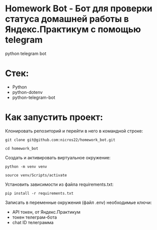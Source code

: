# Homework Bot - Бот для проверки статуса домашней работы в Яндекс.Практикум с помощью telegram
python telegram bot

# Стек:
- Python
- python-dotenv
- python-telegram-bot

# Как запустить проект:

Клонировать репозиторий и перейти в него в командной строке:

```
git clone git@github.com:nicros22/homework_bot.git
```

```
cd homework_bot
```

Cоздать и активировать виртуальное окружение:

```
python -m venv venv
```

```
source venv/Scripts/activate
```

Установить зависимости из файла requirements.txt:

```
pip install -r requirements.txt
```

Записать в переменные окружения (файл .env) необходимые ключи:
- API токен, от Яндекс.Практикум
- токен телеграм-бота
- chat ID телеграмма
